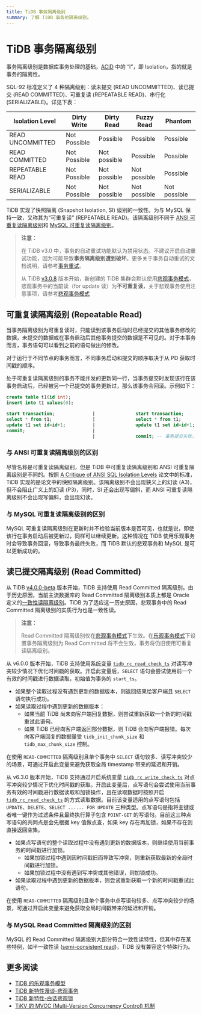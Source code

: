 ```yaml
---
title: TiDB 事务隔离级别
summary: 了解 TiDB 事务的隔离级别。
---
```


# TiDB 事务隔离级别

事务隔离级别是数据库事务处理的基础，[ACID](/glossary.md#acid) 中的 “I”，即 Isolation，指的就是事务的隔离性。

SQL-92 标准定义了 4 种隔离级别：读未提交 (READ UNCOMMITTED)、读已提交 (READ COMMITTED)、可重复读 (REPEATABLE READ)、串行化 (SERIALIZABLE)。详见下表：

| Isolation Level  | Dirty Write  | Dirty Read   | Fuzzy Read   | Phantom      |
| ---------------- | ------------ | ------------ | ------------ | ------------ |
| READ UNCOMMITTED | Not Possible | Possible     | Possible     | Possible     |
| READ COMMITTED   | Not Possible | Not possible | Possible     | Possible     |
| REPEATABLE READ  | Not Possible | Not possible | Not possible | Possible     |
| SERIALIZABLE     | Not Possible | Not possible | Not possible | Not possible |

TiDB 实现了快照隔离 (Snapshot Isolation, SI) 级别的一致性。为与 MySQL 保持一致，又称其为“可重复读” (REPEATABLE READ)。该隔离级别不同于 [ANSI 可重复读隔离级别](#与-ansi-可重复读隔离级别的区别)和 [MySQL 可重复读隔离级别](#与-mysql-可重复读隔离级别的区别)。

> **注意：**
>
> 在 TiDB v3.0 中，事务的自动重试功能默认为禁用状态。不建议开启自动重试功能，因为可能导致**事务隔离级别遭到破坏**。更多关于事务自动重试的文档说明，请参考[事务重试](/optimistic-transaction.md#重试机制)。
>
> 从 TiDB [v3.0.8](/releases/release-3.0.8.md#tidb) 版本开始，新创建的 TiDB 集群会默认使用[悲观事务模式](/pessimistic-transaction.md)，悲观事务中的当前读（for update 读）为**不可重复读**，关于悲观事务使用注意事项，请参考[悲观事务模式](/pessimistic-transaction.md)

## 可重复读隔离级别 (Repeatable Read)

当事务隔离级别为可重复读时，只能读到该事务启动时已经提交的其他事务修改的数据，未提交的数据或在事务启动后其他事务提交的数据是不可见的。对于本事务而言，事务语句可以看到之前的语句做出的修改。

对于运行于不同节点的事务而言，不同事务启动和提交的顺序取决于从 PD 获取时间戳的顺序。

处于可重复读隔离级别的事务不能并发的更新同一行，当事务提交时发现该行在该事务启动后，已经被另一个已提交的事务更新过，那么该事务会回滚。示例如下：

```sql
create table t1(id int);
insert into t1 values(0);

start transaction;              |               start transaction;
select * from t1;               |               select * from t1;
update t1 set id=id+1;          |               update t1 set id=id+1; -- 如果使用悲观事务，则后一个执行的 update 语句会等锁，直到持有锁的事务提交或者回滚释放行锁。
commit;                         |
                                |               commit; -- 事务提交失败，回滚。如果使用悲观事务，可以提交成功。
```

### 与 ANSI 可重复读隔离级别的区别

尽管名称是可重复读隔离级别，但是 TiDB 中可重复读隔离级别和 ANSI 可重复隔离级别是不同的。按照 [A Critique of ANSI SQL Isolation Levels](https://www.microsoft.com/en-us/research/wp-content/uploads/2016/02/tr-95-51.pdf) 论文中的标准，TiDB 实现的是论文中的快照隔离级别。该隔离级别不会出现狭义上的幻读 (A3)，但不会阻止广义上的幻读 (P3)，同时，SI 还会出现写偏斜，而 ANSI 可重复读隔离级别不会出现写偏斜，会出现幻读。

### 与 MySQL 可重复读隔离级别的区别

MySQL 可重复读隔离级别在更新时并不检验当前版本是否可见，也就是说，即使该行在事务启动后被更新过，同样可以继续更新。这种情况在 TiDB 使用乐观事务时会导致事务回滚，导致事务最终失败，而 TiDB 默认的悲观事务和 MySQL 是可以更新成功的。

## 读已提交隔离级别 (Read Committed)

从 TiDB [v4.0.0-beta](/releases/release-4.0.0-beta.md#tidb) 版本开始，TiDB 支持使用 Read Committed 隔离级别。由于历史原因，当前主流数据库的 Read Committed 隔离级别本质上都是 Oracle 定义的[一致性读隔离级别](https://docs.oracle.com/cd/B19306_01/server.102/b14220/consist.htm)。TiDB 为了适应这一历史原因，悲观事务中的 Read Committed 隔离级别的实质行为也是一致性读。

> **注意：**
>
> Read Committed 隔离级别仅在[悲观事务模式](/pessimistic-transaction.md)下生效。在[乐观事务模式](/optimistic-transaction.md)下设置事务隔离级别为 Read Committed 将不会生效，事务将仍旧使用可重复读隔离级别。

从 v6.0.0 版本开始，TiDB 支持使用系统变量 [`tidb_rc_read_check_ts`](/system-variables.md#tidb_rc_read_check_ts-从-v600-版本开始引入) 对读写冲突较少情况下优化时间戳的获取。开启此变量后，`SELECT` 语句会尝试使用前一个有效的时间戳进行数据读取，初始值为事务的 `start_ts`。

- 如果整个读取过程没有遇到更新的数据版本，则返回结果给客户端且 `SELECT` 语句执行成功。
- 如果读取过程中遇到更新的数据版本：
    - 如果当前 TiDB 尚未向客户端回复数据，则尝试重新获取一个新的时间戳重试此语句。
    - 如果 TiDB 已经向客户端返回部分数据，则 TiDB 会向客户端报错。每次向客户端回复的数据量受 `tidb_init_chunk_size` 和 `tidb_max_chunk_size` 控制。

在使用 `READ-COMMITTED` 隔离级别且单个事务中 `SELECT` 语句较多、读写冲突较少的场景，可通过开启此变量来避免获取全局 timestamp 带来的延迟和开销。

从 v6.3.0 版本开始，TiDB 支持通过开启系统变量 [`tidb_rc_write_check_ts`](/system-variables.md#tidb_rc_write_check_ts-从-v630-版本开始引入) 对点写冲突较少情况下优化时间戳的获取。开启此变量后，点写语句会尝试使用当前事务有效的时间戳进行数据读取和加锁操作，且在读取数据时按照开启 [`tidb_rc_read_check_ts`](/system-variables.md#tidb_rc_read_check_ts-从-v600-版本开始引入) 的方式读取数据。目前该变量适用的点写语句包括 `UPDATE`、`DELETE`、`SELECT ...... FOR UPDATE` 三种类型。点写语句是指将主键或者唯一键作为过滤条件且最终执行算子包含 `POINT-GET` 的写语句。目前这三种点写语句的共同点是会先根据 key 值做点查，如果 key 存在再加锁，如果不存在则直接返回空集。

- 如果点写语句的整个读取过程中没有遇到更新的数据版本，则继续使用当前事务的时间戳进行加锁。
    - 如果加锁过程中遇到因时间戳旧而导致写冲突，则重新获取最新的全局时间戳进行加锁。
    - 如果加锁过程中没有遇到写冲突或其他错误，则加锁成功。
- 如果读取过程中遇到更新的数据版本，则尝试重新获取一个新的时间戳重试此语句。

在使用 `READ-COMMITTED` 隔离级别且单个事务中点写语句较多、点写冲突较少的场景，可通过开启此变量来避免获取全局时间戳带来的延迟和开销。

### 与 MySQL Read Committed 隔离级别的区别

MySQL 的 Read Committed 隔离级别大部分符合一致性读特性，但其中存在某些特例，如半一致性读 ([semi-consistent read](https://dev.mysql.com/doc/refman/8.0/en/innodb-transaction-isolation-levels.html))，TiDB 没有兼容这个特殊行为。

## 更多阅读

- [TiDB 的乐观事务模型](https://pingcap.com/blog-cn/best-practice-optimistic-transaction/)
- [TiDB 新特性漫谈-悲观事务](https://pingcap.com/blog-cn/pessimistic-transaction-the-new-features-of-tidb/)
- [TiDB 新特性-白话悲观锁](https://pingcap.com/blog-cn/tidb-4.0-pessimistic-lock/)
- [TiKV 的 MVCC (Multi-Version Concurrency Control) 机制](https://pingcap.com/blog-cn/mvcc-in-tikv/)
